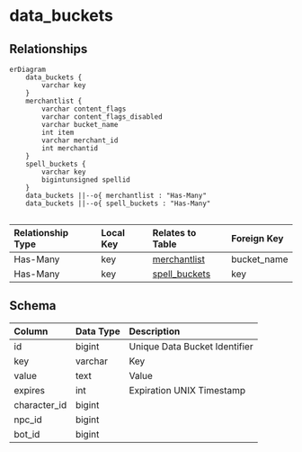 # data_buckets

## Relationships

```mermaid
erDiagram
    data_buckets {
        varchar key
    }
    merchantlist {
        varchar content_flags
        varchar content_flags_disabled
        varchar bucket_name
        int item
        varchar merchant_id
        int merchantid
    }
    spell_buckets {
        varchar key
        bigintunsigned spellid
    }
    data_buckets ||--o{ merchantlist : "Has-Many"
    data_buckets ||--o{ spell_buckets : "Has-Many"


```


| Relationship Type | Local Key | Relates to Table | Foreign Key |
| :--- | :--- | :--- | :--- |
| Has-Many | key | [merchantlist](../../schema/merchants/merchantlist.md) | bucket_name |
| Has-Many | key | [spell_buckets](../../schema/spells/spell_buckets.md) | key |


## Schema

| Column | Data Type | Description |
| :--- | :--- | :--- |
| id | bigint | Unique Data Bucket Identifier |
| key | varchar | Key |
| value | text | Value |
| expires | int | Expiration UNIX Timestamp |
| character_id | bigint |  |
| npc_id | bigint |  |
| bot_id | bigint |  |

